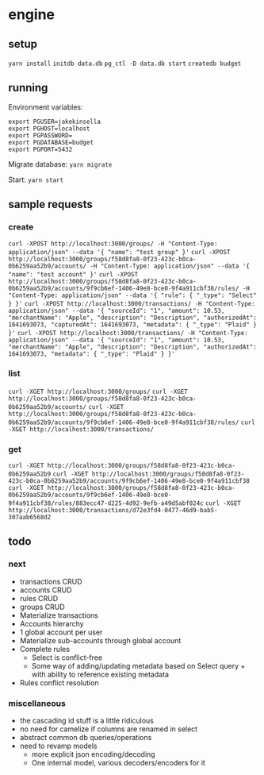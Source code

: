 # engine

## setup
`yarn install`
`initdb data.db`
`pg_ctl -D data.db start`
`createdb budget`

## running

Environment variables:
```
export PGUSER=jakekinsella
export PGHOST=localhost
export PGPASSWORD=
export PGDATABASE=budget
export PGPORT=5432
```

Migrate database:
`yarn migrate`

Start:
`yarn start`

## sample requests

### create
`curl -XPOST http://localhost:3000/groups/ -H "Content-Type: application/json" --data '{ "name": "test group" }'`
`curl -XPOST http://localhost:3000/groups/f58d8fa8-0f23-423c-b0ca-0b6259aa52b9/accounts/ -H "Content-Type: application/json" --data '{ "name": "test account" }'`
`curl -XPOST http://localhost:3000/groups/f58d8fa8-0f23-423c-b0ca-0b6259aa52b9/accounts/9f9cb6ef-1406-49e8-bce0-9f4a911cbf38/rules/ -H "Content-Type: application/json" --data '{ "rule": { "_type": "Select" } }'`
`curl -XPOST http://localhost:3000/transactions/ -H "Content-Type: application/json" --data '{ "sourceId": "1", "amount": 10.53, "merchantName": "Apple", "description": "Description", "authorizedAt": 1641693073, "capturedAt": 1641693073, "metadata": { "_type": "Plaid" } }'`
`curl -XPOST http://localhost:3000/transactions/ -H "Content-Type: application/json" --data '{ "sourceId": "1", "amount": 10.53, "merchantName": "Apple", "description": "Description", "authorizedAt": 1641693073, "metadata": { "_type": "Plaid" } }'`

### list
`curl -XGET http://localhost:3000/groups/`
`curl -XGET http://localhost:3000/groups/f58d8fa8-0f23-423c-b0ca-0b6259aa52b9/accounts/`
`curl -XGET http://localhost:3000/groups/f58d8fa8-0f23-423c-b0ca-0b6259aa52b9/accounts/9f9cb6ef-1406-49e8-bce0-9f4a911cbf38/rules/`
`curl -XGET http://localhost:3000/transactions/`

### get
`curl -XGET http://localhost:3000/groups/f58d8fa8-0f23-423c-b0ca-0b6259aa52b9`
`curl -XGET http://localhost:3000/groups/f58d8fa8-0f23-423c-b0ca-0b6259aa52b9/accounts/9f9cb6ef-1406-49e8-bce0-9f4a911cbf38`
`curl -XGET http://localhost:3000/groups/f58d8fa8-0f23-423c-b0ca-0b6259aa52b9/accounts/9f9cb6ef-1406-49e8-bce0-9f4a911cbf38/rules/883ecc47-d225-4d92-9efb-a49d5abf024c`
`curl -XGET http://localhost:3000/transactions/d72e3fd4-0477-46d9-bab5-307aab6568d2`

## todo

### next
 - transactions CRUD
 - accounts CRUD
 - rules CRUD
 - groups CRUD
 - Materialize transactions
 - Accounts hierarchy
  - 1 global account per user
  - Materialize sub-accounts through global account
 - Complete rules
   - Select is conflict-free
   - Some way of adding/updating metadata based on Select query + with ability to reference existing metadata
 - Rules conflict resolution

### miscellaneous
 - the cascading id stuff is a little ridiculous
 - no need for camelize if columns are renamed in select
 - abstract common db queries/operations
 - need to revamp models
   - more explicit json encoding/decoding
   - One internal model, various decoders/encoders for it
